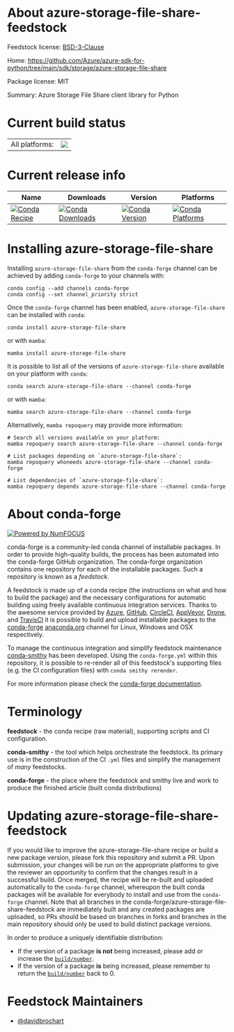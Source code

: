 About azure-storage-file-share-feedstock
========================================

Feedstock license: [BSD-3-Clause](https://github.com/conda-forge/azure-storage-file-share-feedstock/blob/main/LICENSE.txt)

Home: https://github.com/Azure/azure-sdk-for-python/tree/main/sdk/storage/azure-storage-file-share

Package license: MIT

Summary: Azure Storage File Share client library for Python

Current build status
====================


<table><tr><td>All platforms:</td>
    <td>
      <a href="https://dev.azure.com/conda-forge/feedstock-builds/_build/latest?definitionId=17846&branchName=main">
        <img src="https://dev.azure.com/conda-forge/feedstock-builds/_apis/build/status/azure-storage-file-share-feedstock?branchName=main">
      </a>
    </td>
  </tr>
</table>

Current release info
====================

| Name | Downloads | Version | Platforms |
| --- | --- | --- | --- |
| [![Conda Recipe](https://img.shields.io/badge/recipe-azure--storage--file--share-green.svg)](https://anaconda.org/conda-forge/azure-storage-file-share) | [![Conda Downloads](https://img.shields.io/conda/dn/conda-forge/azure-storage-file-share.svg)](https://anaconda.org/conda-forge/azure-storage-file-share) | [![Conda Version](https://img.shields.io/conda/vn/conda-forge/azure-storage-file-share.svg)](https://anaconda.org/conda-forge/azure-storage-file-share) | [![Conda Platforms](https://img.shields.io/conda/pn/conda-forge/azure-storage-file-share.svg)](https://anaconda.org/conda-forge/azure-storage-file-share) |

Installing azure-storage-file-share
===================================

Installing `azure-storage-file-share` from the `conda-forge` channel can be achieved by adding `conda-forge` to your channels with:

```
conda config --add channels conda-forge
conda config --set channel_priority strict
```

Once the `conda-forge` channel has been enabled, `azure-storage-file-share` can be installed with `conda`:

```
conda install azure-storage-file-share
```

or with `mamba`:

```
mamba install azure-storage-file-share
```

It is possible to list all of the versions of `azure-storage-file-share` available on your platform with `conda`:

```
conda search azure-storage-file-share --channel conda-forge
```

or with `mamba`:

```
mamba search azure-storage-file-share --channel conda-forge
```

Alternatively, `mamba repoquery` may provide more information:

```
# Search all versions available on your platform:
mamba repoquery search azure-storage-file-share --channel conda-forge

# List packages depending on `azure-storage-file-share`:
mamba repoquery whoneeds azure-storage-file-share --channel conda-forge

# List dependencies of `azure-storage-file-share`:
mamba repoquery depends azure-storage-file-share --channel conda-forge
```


About conda-forge
=================

[![Powered by
NumFOCUS](https://img.shields.io/badge/powered%20by-NumFOCUS-orange.svg?style=flat&colorA=E1523D&colorB=007D8A)](https://numfocus.org)

conda-forge is a community-led conda channel of installable packages.
In order to provide high-quality builds, the process has been automated into the
conda-forge GitHub organization. The conda-forge organization contains one repository
for each of the installable packages. Such a repository is known as a *feedstock*.

A feedstock is made up of a conda recipe (the instructions on what and how to build
the package) and the necessary configurations for automatic building using freely
available continuous integration services. Thanks to the awesome service provided by
[Azure](https://azure.microsoft.com/en-us/services/devops/), [GitHub](https://github.com/),
[CircleCI](https://circleci.com/), [AppVeyor](https://www.appveyor.com/),
[Drone](https://cloud.drone.io/welcome), and [TravisCI](https://travis-ci.com/)
it is possible to build and upload installable packages to the
[conda-forge](https://anaconda.org/conda-forge) [anaconda.org](https://anaconda.org/)
channel for Linux, Windows and OSX respectively.

To manage the continuous integration and simplify feedstock maintenance
[conda-smithy](https://github.com/conda-forge/conda-smithy) has been developed.
Using the ``conda-forge.yml`` within this repository, it is possible to re-render all of
this feedstock's supporting files (e.g. the CI configuration files) with ``conda smithy rerender``.

For more information please check the [conda-forge documentation](https://conda-forge.org/docs/).

Terminology
===========

**feedstock** - the conda recipe (raw material), supporting scripts and CI configuration.

**conda-smithy** - the tool which helps orchestrate the feedstock.
                   Its primary use is in the construction of the CI ``.yml`` files
                   and simplify the management of *many* feedstocks.

**conda-forge** - the place where the feedstock and smithy live and work to
                  produce the finished article (built conda distributions)


Updating azure-storage-file-share-feedstock
===========================================

If you would like to improve the azure-storage-file-share recipe or build a new
package version, please fork this repository and submit a PR. Upon submission,
your changes will be run on the appropriate platforms to give the reviewer an
opportunity to confirm that the changes result in a successful build. Once
merged, the recipe will be re-built and uploaded automatically to the
`conda-forge` channel, whereupon the built conda packages will be available for
everybody to install and use from the `conda-forge` channel.
Note that all branches in the conda-forge/azure-storage-file-share-feedstock are
immediately built and any created packages are uploaded, so PRs should be based
on branches in forks and branches in the main repository should only be used to
build distinct package versions.

In order to produce a uniquely identifiable distribution:
 * If the version of a package **is not** being increased, please add or increase
   the [``build/number``](https://docs.conda.io/projects/conda-build/en/latest/resources/define-metadata.html#build-number-and-string).
 * If the version of a package **is** being increased, please remember to return
   the [``build/number``](https://docs.conda.io/projects/conda-build/en/latest/resources/define-metadata.html#build-number-and-string)
   back to 0.

Feedstock Maintainers
=====================

* [@davidbrochart](https://github.com/davidbrochart/)

